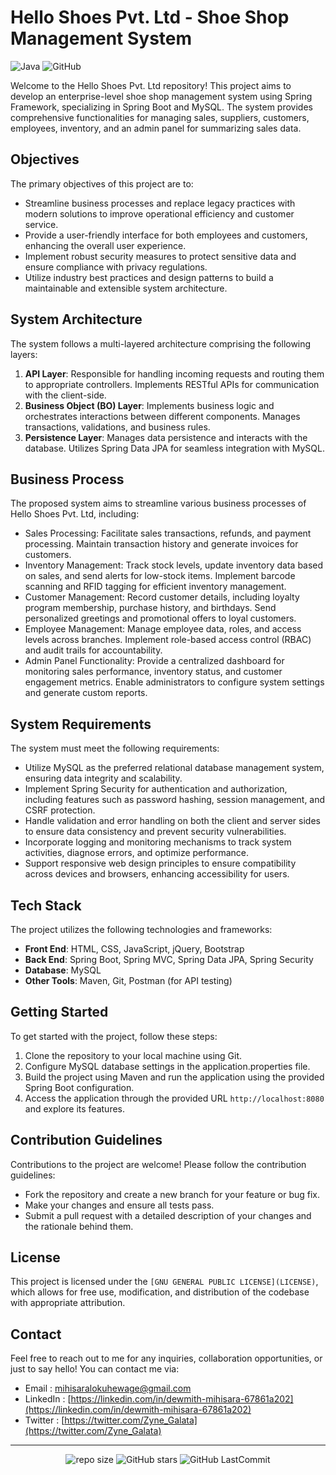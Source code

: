 # Hello Shoes Pvt. Ltd - Shoe Shop Management System

![Java](https://img.shields.io/badge/Java-21-orange) ![GitHub](https://img.shields.io/github/license/DewmithMihisara/hello-shoes-pvt-ltd)

Welcome to the Hello Shoes Pvt. Ltd repository! This project aims to develop an enterprise-level shoe shop management system using Spring Framework, specializing in Spring Boot and MySQL. The system provides comprehensive functionalities for managing sales, suppliers, customers, employees, inventory, and an admin panel for summarizing sales data.

## Objectives
The primary objectives of this project are to:
- Streamline business processes and replace legacy practices with modern solutions to improve operational efficiency and customer service.
- Provide a user-friendly interface for both employees and customers, enhancing the overall user experience.
- Implement robust security measures to protect sensitive data and ensure compliance with privacy regulations.
- Utilize industry best practices and design patterns to build a maintainable and extensible system architecture.

## System Architecture
The system follows a multi-layered architecture comprising the following layers:
1. **API Layer**: Responsible for handling incoming requests and routing them to appropriate controllers. Implements RESTful APIs for communication with the client-side.
2. **Business Object (BO) Layer**: Implements business logic and orchestrates interactions between different components. Manages transactions, validations, and business rules.
3. **Persistence Layer**: Manages data persistence and interacts with the database. Utilizes Spring Data JPA for seamless integration with MySQL.

## Business Process
The proposed system aims to streamline various business processes of Hello Shoes Pvt. Ltd, including:
- Sales Processing: Facilitate sales transactions, refunds, and payment processing. Maintain transaction history and generate invoices for customers.
- Inventory Management: Track stock levels, update inventory data based on sales, and send alerts for low-stock items. Implement barcode scanning and RFID tagging for efficient inventory management.
- Customer Management: Record customer details, including loyalty program membership, purchase history, and birthdays. Send personalized greetings and promotional offers to loyal customers.
- Employee Management: Manage employee data, roles, and access levels across branches. Implement role-based access control (RBAC) and audit trails for accountability.
- Admin Panel Functionality: Provide a centralized dashboard for monitoring sales performance, inventory status, and customer engagement metrics. Enable administrators to configure system settings and generate custom reports.

## System Requirements
The system must meet the following requirements:
- Utilize MySQL as the preferred relational database management system, ensuring data integrity and scalability.
- Implement Spring Security for authentication and authorization, including features such as password hashing, session management, and CSRF protection.
- Handle validation and error handling on both the client and server sides to ensure data consistency and prevent security vulnerabilities.
- Incorporate logging and monitoring mechanisms to track system activities, diagnose errors, and optimize performance.
- Support responsive web design principles to ensure compatibility across devices and browsers, enhancing accessibility for users.

## Tech Stack
The project utilizes the following technologies and frameworks:
- **Front End**: HTML, CSS, JavaScript, jQuery, Bootstrap
- **Back End**: Spring Boot, Spring MVC, Spring Data JPA, Spring Security
- **Database**: MySQL
- **Other Tools**: Maven, Git, Postman (for API testing)

## Getting Started
To get started with the project, follow these steps:
1. Clone the repository to your local machine using Git.
2. Configure MySQL database settings in the application.properties file.
3. Build the project using Maven and run the application using the provided Spring Boot configuration.
4. Access the application through the provided URL `http://localhost:8080` and explore its features.

## Contribution Guidelines
Contributions to the project are welcome! Please follow the contribution guidelines:
- Fork the repository and create a new branch for your feature or bug fix.
- Make your changes and ensure all tests pass.
- Submit a pull request with a detailed description of your changes and the rationale behind them.

## License
This project is licensed under the `[GNU GENERAL PUBLIC LICENSE](LICENSE)`, which allows for free use, modification, and distribution of the codebase with appropriate attribution.

## Contact

Feel free to reach out to me for any inquiries, collaboration opportunities, or just to say hello! You can contact me via:

* Email : mihisaralokuhewage@gmail.com
* LinkedIn : [https://linkedin.com/in/dewmith-mihisara-67861a202](https://linkedin.com/in/dewmith-mihisara-67861a202)
* Twitter : [https://twitter.com/Zyne_Galata](https://twitter.com/Zyne_Galata)

***
</h5>
<div align="center">
  
![repo size](https://img.shields.io/github/repo-size/DewmithMihisara/hello-shoes-pvt-ltd?label=Repo%20Size&style=for-the-badge&labelColor=black&color=20bf6b)
![GitHub stars](https://img.shields.io/github/stars/DewmithMihisara/hello-shoes-pvt-ltd?&labelColor=black&color=f7b731&style=for-the-badge)
![GitHub LastCommit](https://img.shields.io/github/last-commit/DewmithMihisara/hello-shoes-pvt-ltd?logo=github&labelColor=black&color=d1d8e0&style=for-the-badge)

</div>
